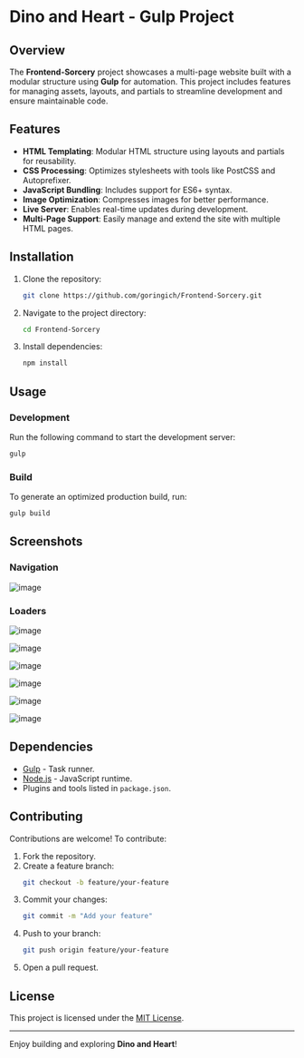 # Dino and Heart - Gulp Project

## Overview
The **Frontend-Sorcery** project showcases a multi-page website built with a modular structure using **Gulp** for automation. This project includes features for managing assets, layouts, and partials to streamline development and ensure maintainable code.

## Features
- **HTML Templating**: Modular HTML structure using layouts and partials for reusability.
- **CSS Processing**: Optimizes stylesheets with tools like PostCSS and Autoprefixer.
- **JavaScript Bundling**: Includes support for ES6+ syntax.
- **Image Optimization**: Compresses images for better performance.
- **Live Server**: Enables real-time updates during development.
- **Multi-Page Support**: Easily manage and extend the site with multiple HTML pages.

## Installation
1. Clone the repository:
   ```bash
   git clone https://github.com/goringich/Frontend-Sorcery.git
   ```
2. Navigate to the project directory:
   ```bash
   cd Frontend-Sorcery
   ```
3. Install dependencies:
   ```bash
   npm install
   ```

## Usage
### Development
Run the following command to start the development server:
```bash
gulp
```

### Build
To generate an optimized production build, run:
```bash
gulp build
```

## Screenshots

### Navigation
![image](https://github.com/user-attachments/assets/4759f7c8-6759-4ac1-8c4b-41099d0be7b2)


### Loaders

![image](https://github.com/user-attachments/assets/fb3d3f52-68d2-42af-8a84-b78874a4c87f)

![image](https://github.com/user-attachments/assets/f02adaa3-752e-4e2a-bbc3-c186b80ac61e)

![image](https://github.com/user-attachments/assets/8f6f802f-f3e5-4d8b-bcea-f6fd6436ef54)

![image](https://github.com/user-attachments/assets/317d6e5a-17d7-40b1-936a-bc19a524d33e)

![image](https://github.com/user-attachments/assets/45581f36-8514-455f-8ea8-521d63c4328b)

![image](https://github.com/user-attachments/assets/d04c2793-79ab-4543-ab79-a168ceab1b9e)






## Dependencies
- [Gulp](https://gulpjs.com/) - Task runner.
- [Node.js](https://nodejs.org/) - JavaScript runtime.
- Plugins and tools listed in `package.json`.

## Contributing
Contributions are welcome! To contribute:
1. Fork the repository.
2. Create a feature branch:
   ```bash
   git checkout -b feature/your-feature
   ```
3. Commit your changes:
   ```bash
   git commit -m "Add your feature"
   ```
4. Push to your branch:
   ```bash
   git push origin feature/your-feature
   ```
5. Open a pull request.

## License
This project is licensed under the [MIT License](LICENSE).

---

Enjoy building and exploring **Dino and Heart**!
